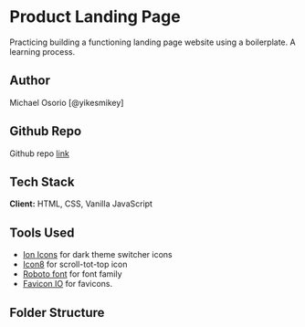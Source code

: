 # Product Landing Page

Practicing building a functioning landing page website using a boilerplate. A learning process.

## Author

Michael Osorio [@yikesmikey] 

## Github Repo

Github repo [link](https://github.com/yikesmikey/product-landing-page.git)

## Tech Stack

**Client:** HTML, CSS, Vanilla JavaScript

## Tools Used

- [Ion Icons](https://ionic.io/ionicons) for dark theme switcher icons
- [Icon8](https://icons8.com/) for scroll-tot-top icon
- [Roboto font](https://icons8.com/) for font family
- [Favicon IO](https://favicon.io/favicon-generator/) for favicons.

## Folder Structure

